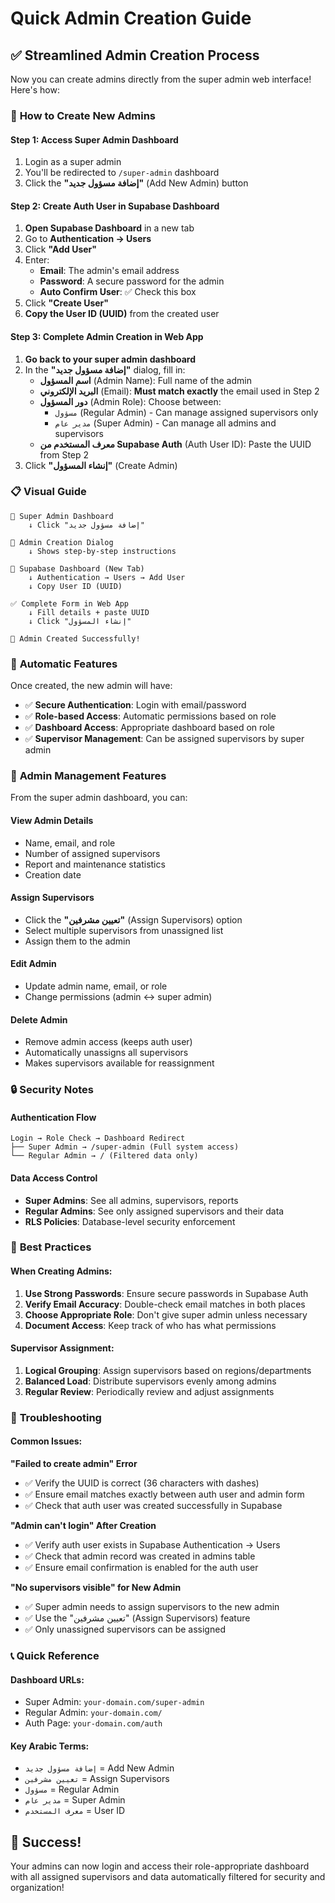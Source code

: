 # Quick Admin Creation Guide

## ✅ **Streamlined Admin Creation Process**

Now you can create admins directly from the super admin web interface! Here's how:

### 🚀 **How to Create New Admins**

#### **Step 1: Access Super Admin Dashboard**
1. Login as a super admin
2. You'll be redirected to `/super-admin` dashboard
3. Click the **"إضافة مسؤول جديد"** (Add New Admin) button

#### **Step 2: Create Auth User in Supabase Dashboard**
1. **Open Supabase Dashboard** in a new tab
2. Go to **Authentication → Users**
3. Click **"Add User"**
4. Enter:
   - **Email**: The admin's email address
   - **Password**: A secure password for the admin
   - **Auto Confirm User**: ✅ Check this box
5. Click **"Create User"**
6. **Copy the User ID (UUID)** from the created user

#### **Step 3: Complete Admin Creation in Web App**
1. **Go back to your super admin dashboard**
2. In the **"إضافة مسؤول جديد"** dialog, fill in:
   - **اسم المسؤول** (Admin Name): Full name of the admin
   - **البريد الإلكتروني** (Email): **Must match exactly** the email used in Step 2
   - **دور المسؤول** (Admin Role): Choose between:
     - `مسؤول` (Regular Admin) - Can manage assigned supervisors only
     - `مدير عام` (Super Admin) - Can manage all admins and supervisors
   - **معرف المستخدم من Supabase Auth** (Auth User ID): Paste the UUID from Step 2
3. Click **"إنشاء المسؤول"** (Create Admin)

### 📋 **Visual Guide**

```
🏢 Super Admin Dashboard
    ↓ Click "إضافة مسؤول جديد"
    
📝 Admin Creation Dialog
    ↓ Shows step-by-step instructions
    
🔧 Supabase Dashboard (New Tab)
    ↓ Authentication → Users → Add User
    ↓ Copy User ID (UUID)
    
✅ Complete Form in Web App
    ↓ Fill details + paste UUID
    ↓ Click "إنشاء المسؤول"
    
🎉 Admin Created Successfully!
```

### 🔐 **Automatic Features**

Once created, the new admin will have:
- ✅ **Secure Authentication**: Login with email/password
- ✅ **Role-based Access**: Automatic permissions based on role
- ✅ **Dashboard Access**: Appropriate dashboard based on role
- ✅ **Supervisor Management**: Can be assigned supervisors by super admin

### 👥 **Admin Management Features**

From the super admin dashboard, you can:

#### **View Admin Details**
- Name, email, and role
- Number of assigned supervisors
- Report and maintenance statistics
- Creation date

#### **Assign Supervisors**
- Click the **"تعيين مشرفين"** (Assign Supervisors) option
- Select multiple supervisors from unassigned list
- Assign them to the admin

#### **Edit Admin**
- Update admin name, email, or role
- Change permissions (admin ↔ super admin)

#### **Delete Admin**
- Remove admin access (keeps auth user)
- Automatically unassigns all supervisors
- Makes supervisors available for reassignment

### 🔒 **Security Notes**

#### **Authentication Flow**
```
Login → Role Check → Dashboard Redirect
├── Super Admin → /super-admin (Full system access)
└── Regular Admin → / (Filtered data only)
```

#### **Data Access Control**
- **Super Admins**: See all admins, supervisors, reports
- **Regular Admins**: See only assigned supervisors and their data
- **RLS Policies**: Database-level security enforcement

### 🎯 **Best Practices**

#### **When Creating Admins:**
1. **Use Strong Passwords**: Ensure secure passwords in Supabase Auth
2. **Verify Email Accuracy**: Double-check email matches in both places
3. **Choose Appropriate Role**: Don't give super admin unless necessary
4. **Document Access**: Keep track of who has what permissions

#### **Supervisor Assignment:**
1. **Logical Grouping**: Assign supervisors based on regions/departments
2. **Balanced Load**: Distribute supervisors evenly among admins
3. **Regular Review**: Periodically review and adjust assignments

### 🚨 **Troubleshooting**

#### **Common Issues:**

**"Failed to create admin" Error**
- ✅ Verify the UUID is correct (36 characters with dashes)
- ✅ Ensure email matches exactly between auth user and admin form
- ✅ Check that auth user was created successfully in Supabase

**"Admin can't login" After Creation**
- ✅ Verify auth user exists in Supabase Authentication → Users
- ✅ Check that admin record was created in admins table
- ✅ Ensure email confirmation is enabled for the auth user

**"No supervisors visible" for New Admin**
- ✅ Super admin needs to assign supervisors to the new admin
- ✅ Use the "تعيين مشرفين" (Assign Supervisors) feature
- ✅ Only unassigned supervisors can be assigned

### 📞 **Quick Reference**

#### **Dashboard URLs:**
- Super Admin: `your-domain.com/super-admin`
- Regular Admin: `your-domain.com/`
- Auth Page: `your-domain.com/auth`

#### **Key Arabic Terms:**
- `إضافة مسؤول جديد` = Add New Admin
- `تعيين مشرفين` = Assign Supervisors  
- `مسؤول` = Regular Admin
- `مدير عام` = Super Admin
- `معرف المستخدم` = User ID

## 🎉 **Success!**

Your admins can now login and access their role-appropriate dashboard with all assigned supervisors and data automatically filtered for security and organization! 